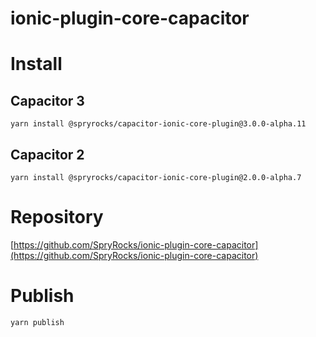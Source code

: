 # ionic-plugin-core-capacitor

# Install

## Capacitor 3

`yarn install @spryrocks/capacitor-ionic-core-plugin@3.0.0-alpha.11`

## Capacitor 2

`yarn install @spryrocks/capacitor-ionic-core-plugin@2.0.0-alpha.7`

# Repository

[https://github.com/SpryRocks/ionic-plugin-core-capacitor](https://github.com/SpryRocks/ionic-plugin-core-capacitor)

# Publish

`yarn publish`
